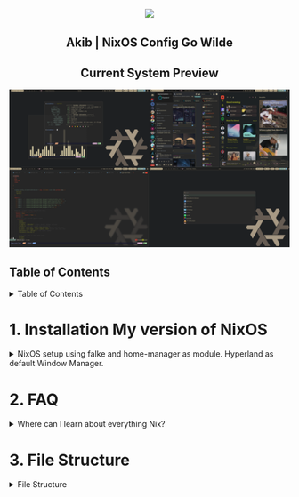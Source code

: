 <p align="center"><img src="https://i.imgur.com/NbxQ8MY.png" width=600px></p>

<h2 align="center">Akib | NixOS Config Go Wilde</h2>

<h2 align="center"> Current System Preview </h2>

![my current setup](./public/preview/hyprland.png)

## Table of Contents

<details>
  <summary>Table of Contents</summary>

- [NixOS Btrfs Installation Guide](#1-btrfs-installation-my-version-of-nixos)
  - [Prerequisites](#installation-prerequisites)
  - [Installation Steps](#installation-steps)
- [FAQ](#2-faq)
- [File Structure](#3-file-structure)
</details>

# 1. Installation My version of NixOS

<details>

<summary>NixOS setup using falke and home-manager as module. Hyperland as default Window Manager.</summary>

## Installation Prerequisites

Before you begin, ensure you have the following:

- A Linux system with an EFI-enabled BIOS (for BIOS installations, adjust the commands accordingly).
- The disk identifier (`/dev/sdX`) for the target installation disk. Replace `sdX` with the appropriate disk identifier for your system.

## Installation Steps

1. **Install NixOS**

```bash
sudo su
nix-shell -p git --command 'nix run github:akibahmed229/nixos#akibOS --experimental-features "nix-command flakes"'
```

Note: During the installation process, [akibOS](./pkgs/shellscript/akibOS.nix) will prompt for the disk identifier (`/dev/sdX`) , hostname and the username. Replace `sdX` with the appropriate disk identifier for your system.
also replace `hostname` with your desired hostname and `username` with your desired username.
the default password for the user is `123456` you can change it later.

Congratulations! You have successfully installed NixOS with a Btrfs filesystem. Enjoy your fault-tolerant, advanced feature-rich, and easy-to-administer system!

For more information about NixOS and its configuration options, refer to the official [NixOS documentation](https://nixos.org/).

</details>

# 2. FAQ

<details>
  <summary>Where can I learn about everything Nix?</summary>

- Nix and NixOS
  - [Website](https://nixos.org/)
  - [Manuals](https://nixos.org/learn.html)
  - [Manual](https://nixos.org/manual/nix/stable/introduction.html)
  - [Packages](https://search.nixos.org/packages) and [Options](https://search.nixos.org/options?)
  - [Unofficial Wiki](https://nixos.wiki/)
  - [Wiki Resources](https://nixos.wiki/wiki/Resources)
  - [Nix Pills](https://nixos.org/guides/nix-pills/)
  - [Some Blogs](https://www.ianthehenry.com/posts/how-to-learn-nix/), [More Blogs](https://christine.website/blog)
  - [Config Collection](https://nixos.wiki/wiki/Configuration_Collection)
- Home-manager
  - [Official Repo](https://github.com/nix-community/home-manager)
  - [Manual](https://nix-community.github.io/home-manager/)
  - [Appendix A](https://nix-community.github.io/home-manager/options.html)
  - [Appendix B](https://nix-community.github.io/home-manager/nixos-options.html)
  - [Appendix D](https://nix-community.github.io/home-manager/tools.html)
  - [NixOS wiki](https://nixos.wiki/wiki/Home_Manager)
- Flakes
  - [NixOS wiki](https://nixos.wiki/wiki/Flakes)
  - [Manual](https://nixos.org/manual/nix/stable/command-ref/new-cli/nix3-flake.html)
  - [Some Blogs](https://www.tweag.io/blog/2020-05-25-flakes/), [More Blogs](https://christine.website/blog/nix-flakes-3-2022-04-07)
- Nix-Darwin
  - [Official Repo](https://github.com/LnL7/nix-darwin/)
  - [Manual](https://daiderd.com/nix-darwin/manual/index.html)
  - [Mini-Wiki](https://github.com/LnL7/nix-darwin/wiki)

</details>

# 3. File Structure

<details>
  <summary>File Structure</summary>

- Flake.nix : Main flake file for defining the system configuration
    <details>
      <summary>Flake Inputs</summary>

      - home-manager : Configuration files for Home Manager and desktop environment
      - hosts : Host-specific configuration files
      - modules : Program-specific configuration files (includes custom and predefined modules for NixOS and Home Manager)
      - public : Wallpaper folder, GTK, and QT themes
      </details>

- flake.lock : Lock file for the flake inputs

- devShell/flake.nix : Flake file defining the development shell

- pkgs : Flake file defining Nix derivations, custom packages, and shell scripts
</details>

